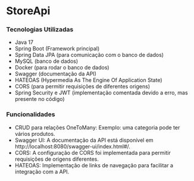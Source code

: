 # StoreApi
### Tecnologias Utilizadas
- Java 17
- Spring Boot (Framework principal)
- Spring Data JPA (para comunicação com o banco de dados)
- MySQL (banco de dados)
- Docker (para rodar o banco de dados)
- Swagger (documentação da API)
- HATEOAS (Hypermedia As The Engine Of Application State)
- CORS (para permitir requisições de diferentes origens)
- Spring Security e JWT (implementação comentada devido a erro, mas presente no código)
### Funcionalidades
- CRUD para relações OneToMany: Exemplo: uma categoria pode ter vários produtos.
- Swagger UI: A documentação da API está disponível em http://localhost:8080/swagger-ui/index.html#/.
- CORS: A configuração de CORS foi implementada para permitir requisições de origens diferentes.
- HATEOAS: Implementação de links de navegação para facilitar a integração com a API.
